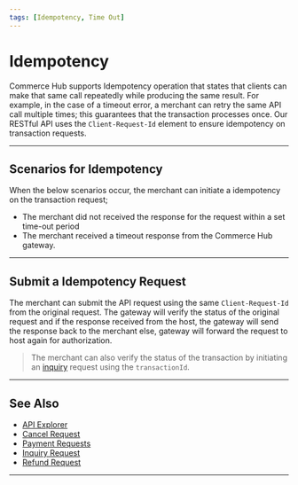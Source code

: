 ```yaml
---
tags: [Idempotency, Time Out]
---
```


# Idempotency

Commerce Hub supports Idempotency operation that states that clients can make that same call repeatedly while producing the same result. For example, in the case of a timeout error, a merchant can retry the same API call multiple times; this guarantees that the transaction processes once. Our RESTful API uses the `Client-Request-Id` element to ensure idempotency on transaction requests.

---

## Scenarios for Idempotency

When the below scenarios occur, the merchant can initiate a idempotency on the transaction request;

- The merchant did not received the response for the request within a set time-out period
- The merchant received a timeout response from the Commerce Hub gateway.

---

## Submit a Idempotency Request

The merchant can submit the API request using the same `Client-Request-Id` from the original request. The gateway will verify the status of the original request and if the response received from the host, the gateway will send the response back to the merchant else, gateway will forward the request to host again for authorization.

<!-- theme : info -->
>The merchant can also verify the status of the transaction by initiating an [inquiry](?path=docs/Resources/API-Documents/Payments/Inquiry.md) request using the `transactionId`.<!-- or `orderId`-->

---

## See Also

- [API Explorer](../api/?type=post&path=/payments/v1/charges)
- [Cancel Request](?path=docs/Resources/API-Documents/Payments/Cancel.md)
- [Payment Requests](?path=docs/Resources/API-Documents/Payments/Payments.md)
- [Inquiry Request](?path=docs/Resources/API-Documents/Payments/Inquiry.md)
- [Refund Request](?path=docs/Resources/API-Documents/Payments/Refund.md)

---
